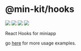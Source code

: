 # @min-kit/hooks

[![](https://img.shields.io/codecov/c/github/rexerwang/min-kit?style=for-the-badge)](https://codecov.io/gh/rexerwang/min-kit)
[![](https://img.shields.io/npm/types/%40min-kit/hooks?style=for-the-badge)](https://github.com/rexerwang/min-kit/tree/main/packages/hooks)
[![](https://img.shields.io/npm/v/%40min-kit/hooks?style=for-the-badge)](https://npm.im/@min-kit/hooks)
[![](https://img.shields.io/badge/React-Tarojs-007ACC?style=for-the-badge&logo=react&logoColor=61DAFB&labelColor=20232A)](https://github.com/NervJS/taro)

React Hooks for miniapp

go [here](https://github.com/rexerwang/min-kit/tree/main/packages/example) for more usage examples.
